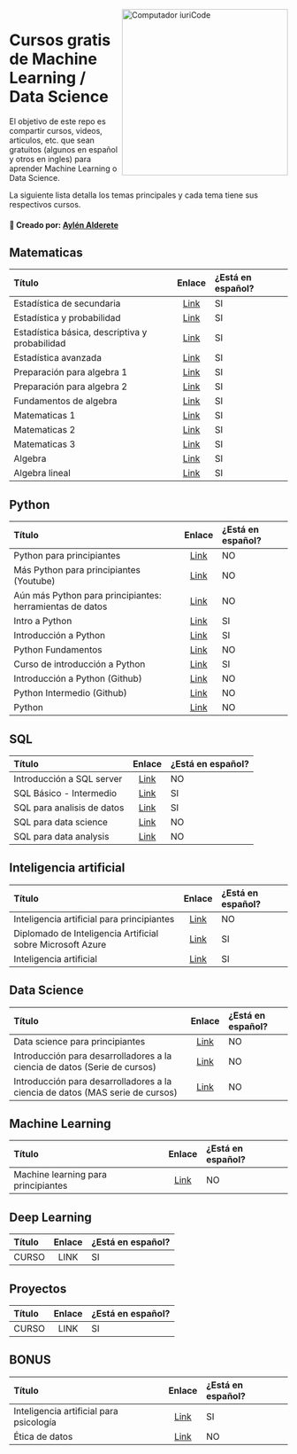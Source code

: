 
<img src="https://user-images.githubusercontent.com/70109524/162004746-c5a9a7dd-dffe-42a1-a98f-0865b3950613.png" min-width="300px" max-width="300px" width="300px" align="right" alt="Computador iuriCode">

# Cursos gratis de Machine Learning / Data Science  

<p align="left"> 
  El objetivo de este repo es compartir cursos, videos, articulos, etc. que sean gratuitos (algunos en español y otros en ingles) para aprender Machine Learning o Data Science.
</p>
<p align="left"> 
  La siguiente lista detalla los temas principales y cada tema tiene sus respectivos cursos.
</p>

#### 💌 Creado por: [Aylén Alderete](https://www.linkedin.com/in/aylenalderete/)

## Matematicas
| Título        | Enlace         | ¿Está en español?
|:--------------------|:--------------------:|:--------------------
| Estadística de secundaria | [Link](https://es.khanacademy.org/math/probability) | SI |
| Estadística y probabilidad | [Link](https://es.khanacademy.org/math/statistics-probability) | SI |
| Estadística básica, descriptiva y probabilidad | [Link](https://www.udemy.com/course/estadistica-basica-descriptiva/) | SI |
| Estadística avanzada | [Link](https://es.khanacademy.org/math/ap-statistics) | SI |
| Preparación para algebra 1 | [Link](https://es.khanacademy.org/math/get-ready-for-algebra-i) | SI |
| Preparación para algebra 2 | [Link](https://es.khanacademy.org/math/get-ready-for-algebra-ii) | SI |
| Fundamentos de algebra | [Link](https://es.khanacademy.org/math/algebra-basics) | SI |
| Matematicas 1 | [Link](https://es.khanacademy.org/math/math1) | SI |
| Matematicas 2 | [Link](https://es.khanacademy.org/math/math2) | SI |
| Matematicas 3 | [Link](https://es.khanacademy.org/math/math3) | SI |
| Algebra | [Link](https://es.khanacademy.org/math/algebra) | SI |
| Algebra lineal | [Link](https://es.khanacademy.org/math/linear-algebra) | SI |



## Python
| Título        | Enlace         | ¿Está en español?
|:--------------------|:--------------------:|:--------------------
| Python para principiantes | [Link](https://docs.microsoft.com/es-es/shows/intro-to-python-development/?wt.mc_id=python-c9-niner) | NO |
| Más Python para principiantes (Youtube) | [Link](https://www.youtube.com/playlist?list=PLlrxD0HtieHiXd-nEby-TMCoUNwhbLUnj) | NO |
| Aún más Python para principiantes: herramientas de datos | [Link](https://www.youtube.com/playlist?list=PLlrxD0HtieHhHnCUVtR8UHS7eLl33zfJ-) | NO |
| Intro a Python | [Link](https://www.youtube.com/watch?v=-yqL1VUYvrw&list=PLISuMnTdVU-xW46IijNsPg8ljPfz-1s7F) | SI |
| Introducción a Python | [Link](https://www.escueladedatosvivos.ai/cursos/introduccion-a-python) | SI |
| Python Fundamentos | [Link](https://pythonprogramming.net/python-fundamental-tutorials/) | NO |
| Curso de introducción a Python | [Link](https://www.bootcampai.org/es/courses/python-free/) | SI |
| Introducción a Python (Github) | [Link](https://lab.github.com/everydeveloper/introduction-to-python) | NO |
| Python Intermedio (Github) | [Link](https://lab.github.com/everydeveloper/intermediate-python) | NO | 
| Python | [Link](https://www.kaggle.com/learn/python) | NO |


## SQL
| Título        | Enlace         | ¿Está en español?
|:--------------------|:--------------------:|:--------------------
| Introducción a SQL server | [Link](https://blog.facialix.com/curso-de-introduccion-a-sql-server/amp/) | NO |
| SQL Básico - Intermedio | [Link](https://www.udemy.com/course/sql-desde-cero-curso-practico/?ranMID=39197&ranEAID=d2gvurItCFk&ranSiteID=d2gvurItCFk-qpMQVQNQN2SonhKqX2Ce1g&LSNPUBID=d2gvurItCFk&utm_source=aff-campaign&utm_medium=udemyads&couponCode=163EF091E6CDA91AD006) | SI |
| SQL para analisis de datos | [Link](https://www.bootcampai.org/es/courses/data-sql/) | SI |
| SQL para data science | [Link](https://learndigital.withgoogle.com/digitalgarage/course/sql-data-science) | NO |
| SQL para data analysis | [Link](https://learndigital.withgoogle.com/digitalgarage/course/sql-for-data-analysis) | NO |



## Inteligencia artificial
| Título        | Enlace         | ¿Está en español?
|:--------------------|:--------------------:|:--------------------
| Inteligencia artificial para principiantes | [Link](https://github.com/microsoft/AI-For-Beginners) | NO |
| Diplomado de Inteligencia Artificial sobre Microsoft Azure | [Link](https://ai.conosur.tech/ai-fundamentals-2021/) | SI |
| Inteligencia artificial | [Link](https://course.elementsofai.com/es/) | SI |



## Data Science
| Título        | Enlace         | ¿Está en español?
|:--------------------|:--------------------:|:--------------------
| Data science para principiantes | [Link](https://microsoft.github.io/Data-Science-For-Beginners/#/) | NO |
| Introducción para desarrolladores a la ciencia de datos (Serie de cursos) | [Link](https://docs.microsoft.com/es-es/shows/dev-intro-to-data-science/) | NO |
| Introducción para desarrolladores a la ciencia de datos (MAS serie de cursos) | [Link](https://docs.microsoft.com/es-es/users/drguthals/collections/xze8apz647dq6y?WT.mc_id=DevIntroDS-Ch9-Lazzeri) | NO |


## Machine Learning
| Título        | Enlace         | ¿Está en español?
|:--------------------|:--------------------:|:--------------------
| Machine learning para principiantes | [Link](https://github.com/microsoft/ML-For-Beginners) | NO |



## Deep Learning
| Título        | Enlace         | ¿Está en español?
|:--------------------|:--------------------:|:--------------------
| CURSO | LINK | SI |


## Proyectos
| Título        | Enlace         | ¿Está en español?
|:--------------------|:--------------------:|:--------------------
| CURSO | LINK | SI |


## BONUS
| Título        | Enlace         | ¿Está en español?
|:--------------------|:--------------------:|:--------------------
| Inteligencia artificial para psicología | [Link](https://www.youtube.com/playlist?list=PLISuMnTdVU-wv3CUwgA7kbB_a-iBRmqUr) | SI |
| Ética de datos | [Link](https://ethics.fast.ai/) | NO |

